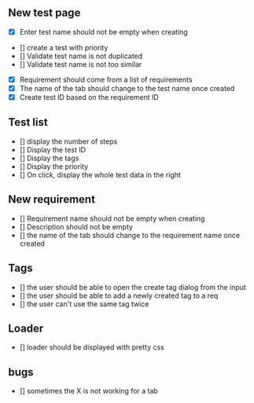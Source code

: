 ## New test page
- [x] Enter test name should not be empty when creating
- [] create a test with priority
- [] Validate test name is not duplicated
- [] Validate test name is not too similar
- [x] Requirement should come from a list of requirements
- [x] The name of the tab should change to the test name once created
- [x] Create test ID based on the requirement ID

## Test list

- [] display the number of steps
- [] Display the test ID
- [] Display the tags
- [] Display the priority
- [] On click, display the whole test data in the right


## New requirement
- [] Requirement name should not be empty when creating
- [] Description should not be empty
- [] the name of the tab should change to the requirement name once created

## Tags
- [] the user should be able to open the create tag dialog from the input
- [] the user should be able to add a newly created tag to a req
- [] the user can't use the same tag twice

## Loader
- [] loader should be displayed with pretty css

## bugs
- [] sometimes the X is not working for a tab